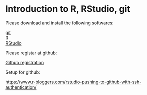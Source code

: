 # Introduction to R, RStudio, git

Please download and install the following softwares:  

[git](https://git-scm.com/)  
[R](https://cloud.r-project.org/)  
[RStudio](https://www.rstudio.com/products/rstudio/download/)  

Please registar at github:

[Github registration](https://github.com/)

Setup for github:

https://www.r-bloggers.com/rstudio-pushing-to-github-with-ssh-authentication/
